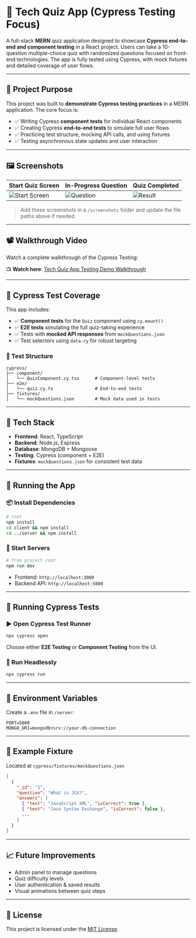 # 📘 Tech Quiz App (Cypress Testing Focus)

A full-stack **MERN** quiz application designed to showcase **Cypress end-to-end and component testing** in a React project. Users can take a 10-question multiple-choice quiz with randomized questions focused on front-end technologies. The app is fully tested using Cypress, with mock fixtures and detailed coverage of user flows.

---

## 🎯 Project Purpose

This project was built to **demonstrate Cypress testing practices** in a MERN application. The core focus is:

- ✅ Writing Cypress **component tests** for individual React components  
- ✅ Creating Cypress **end-to-end tests** to simulate full user flows  
- ✅ Practicing test structure, mocking API calls, and using fixtures  
- ✅ Testing asynchronous state updates and user interaction

---

## 🖼️ Screenshots

| Start Quiz Screen | In-Progress Question | Quiz Completed |
|-------------------|----------------------|----------------|
| ![Start Screen](screenshots/start-quiz.png) | ![Question](screenshots/quiz-question.png) | ![Result](screenshots/quiz-complete.png) |

> Add these screenshots in a `/screenshots` folder and update the file paths above if needed.

---

## 📽️ Walkthrough Video

Watch a complete walkthrough of the Cypress Testing:

📺 **Watch here**: [Tech Quiz App Testing Demo Walkthrough](https://www.youtube.com/watch?v=your-video-id)

---

## 🧪 Cypress Test Coverage

This app includes:

- ✅ **Component tests** for the `Quiz` component using `cy.mount()`
- ✅ **E2E tests** simulating the full quiz-taking experience
- ✅ Tests with **mocked API responses** from `mockQuestions.json`
- ✅ Test selectors using `data-cy` for robust targeting

### 📁 Test Structure

```
cypress/
├── component/
│   └── QuizComponent.cy.tsx      # Component-level tests
├── e2e/
│   └── quiz.cy.ts                # End-to-end tests
├── fixtures/
│   └── mockQuestions.json        # Mock data used in tests
```

---

## 🧰 Tech Stack

- **Frontend**: React, TypeScript  
- **Backend**: Node.js, Express  
- **Database**: MongoDB + Mongoose  
- **Testing**: Cypress (component + E2E)  
- **Fixtures**: `mockQuestions.json` for consistent test data  

---

## 🚀 Running the App

### 📦 Install Dependencies

```bash
# root
npm install
cd client && npm install
cd ../server && npm install
```

### 🏁 Start Servers

```bash
# from project root
npm run dev
```

- Frontend: `http://localhost:3000`
- Backend API: `http://localhost:5000`

---

## 🧪 Running Cypress Tests

### ▶️ Open Cypress Test Runner

```bash
npx cypress open
```

Choose either **E2E Testing** or **Component Testing** from the UI.

### 📜 Run Headlessly

```bash
npx cypress run
```

---

## 🔧 Environment Variables

Create a `.env` file in `/server`:

```
PORT=5000
MONGO_URI=mongodb+srv://your-db-connection
```

---

## 📂 Example Fixture

Located at `cypress/fixtures/mockQuestions.json`

```json
[
  {
    "_id": "1",
    "question": "What is JSX?",
    "answers": [
      { "text": "JavaScript XML", "isCorrect": true },
      { "text": "Java Syntax Exchange", "isCorrect": false },
      ...
    ]
  }
]
```

---

## 📈 Future Improvements

- Admin panel to manage questions
- Quiz difficulty levels
- User authentication & saved results
- Visual animations between quiz steps

---

## 📝 License

This project is licensed under the [MIT License](LICENSE).